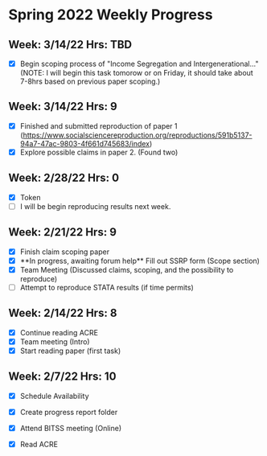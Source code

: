 # Spring 2022 Weekly Progress
## Week: 3/14/22 Hrs: TBD
- [x] Begin scoping process of "Income Segregation and Intergenerational..."
      (NOTE: I will begin this task tomorow or on Friday, it should take about 7-8hrs based on previous paper scoping.)

## Week: 3/14/22 Hrs: 9
- [x] Finished and submitted reproduction of paper 1 (https://www.socialsciencereproduction.org/reproductions/591b5137-94a7-47ac-9803-4f661d745683/index)
- [x] Explore possible claims in paper 2. (Found two)

## Week: 2/28/22 Hrs: 0
- [x] Token
- [ ] I will be begin reproducing results next week.

## Week: 2/21/22 Hrs: 9
- [x] Finish claim scoping paper
- [x] \*\*In progress, awaiting forum help** Fill out SSRP form (Scope section)
- [x] Team Meeting (Discussed claims, scoping, and the possibility to reproduce)
- [ ] Attempt to reproduce STATA results (if time permits)

## Week: 2/14/22 Hrs: 8
- [x] Continue reading ACRE
- [x] Team meeting (Intro)
- [x] Start reading paper (first task)

## Week: 2/7/22 Hrs: 10
- [x] Schedule Availability
- [x] Create progress report folder
- [x] Attend BITSS meeting (Online)
- [x] Read ACRE

